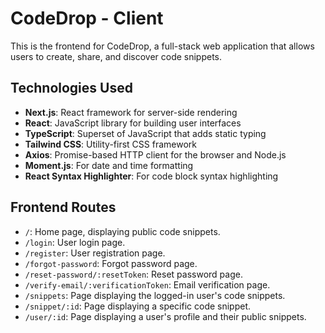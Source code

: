 # CodeDrop - Client

This is the frontend for CodeDrop, a full-stack web application that allows users to create, share, and discover code snippets.

## Technologies Used

- **Next.js**: React framework for server-side rendering
- **React**: JavaScript library for building user interfaces
- **TypeScript**: Superset of JavaScript that adds static typing
- **Tailwind CSS**: Utility-first CSS framework
- **Axios**: Promise-based HTTP client for the browser and Node.js
- **Moment.js**: For date and time formatting
- **React Syntax Highlighter**: For code block syntax highlighting

## Frontend Routes

- `/`: Home page, displaying public code snippets.
- `/login`: User login page.
- `/register`: User registration page.
- `/forgot-password`: Forgot password page.
- `/reset-password/:resetToken`: Reset password page.
- `/verify-email/:verificationToken`: Email verification page.
- `/snippets`: Page displaying the logged-in user's code snippets.
- `/snippet/:id`: Page displaying a specific code snippet.
- `/user/:id`: Page displaying a user's profile and their public snippets.